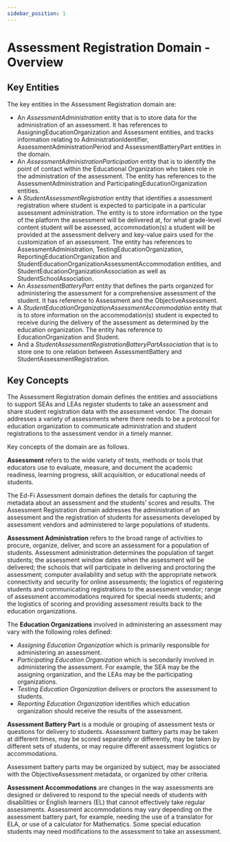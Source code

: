 ```yaml
---
sidebar_position: 1
---
```


# Assessment Registration Domain - Overview

## Key Entities

The key entities in the Assessment Registration domain are:

* An _AssessmentAdministration_ entity that is to store data for the administration
  of an assessment. It has references to AssigningEducationOrganization and
  Assessment entities, and tracks information relating to AdministrationIdentifier,
  AssessmentAdministrationPeriod and AssessmentBatteryPart entities in the domain.
* An _AssessmentAdministrationParticipation_ entity that is to identify the point
  of contact within the Educational Organization who takes role in the
  administration of the assessment. The entity has references to the
  AssessmentAdministration and ParticipatingEducationOrganization entities.
* A _StudentAssessmentRegistration_ entity that identifies a assessment registration
  where student is expected to participate in a particular assessment administration.
  The entity is to store information on the type of the platform the assessment will
  be delivered at, for what grade-level content student will be assessed, accommodation(s)
  a student will be provided at the assessment delivery and key-value pairs used for the
  customization of an assessment. The entity has references to AssessmentAdministration,
  TestingEducationOrganization, ReportingEducationOrganization and
  StudentEducationOrganizationAssessmentAccommodation entities, and
  StudentEducationOrganizationAssociation as well as StudentSchoolAssociation.
* An _AssessmentBatteryPart_ entity that defines the parts organized for administering
  the assessment for a comprehensive assessment of the student. It has reference to Assessment
  and the ObjectiveAssessment.
* A _StudentEducationOrganizationAssessmentAccommodation_ entity that is to store information
  on the accommodation(s) student is expected to receive during the delivery of the
  assessment as determined by the education organization. The entity has reference to
  EducationOrganization and Student.
* And a _StudentAssessmentRegistrationBatteryPartAssociation_ that is to store one to one
  relation between AssessmentBattery and StudentAssessmentRegistration.

## Key Concepts

The Assessment Registration domain defines the entities and associations to support
SEAs and LEAs register students to take an assessment and share student registration
data with the assessment vendor.  The domain addresses a variety of assessments where
there needs to be a protocol for education organization to communicate administration
and student registrations to the assessment vendor in a timely manner.

Key concepts of the domain are as follows.

**Assessment** refers to the wide variety of tests, methods or tools that educators use to
evaluate, measure, and document the academic readiness, learning progress, skill acquisition,
or educational needs of students.

The Ed-Fi Assessment domain defines the details for capturing the metadata about an
assessment and the students’ scores and results.  The Assessment Registration domain
addresses the administration of an assessment and the registration of students for
assessments developed by assessment vendors and administered to large populations of students.

**Assessment Administration** refers to the broad range of activities to procure, organize,
deliver, and score an assessment for a population of students.  Assessment administration
determines the population of target students; the assessment window dates when the assessment
will be delivered; the schools that will participate in delivering and proctoring the
assessment; computer availability and setup with the appropriate network connectivity and
security for online assessments; the logistics of registering students and communicating
registrations to the assessment vendor; range of assessment accommodations required for
special needs students; and the logistics of scoring and providing assessment results back to
the education organizations.

The **Education Organizations** involved in administering an assessment may vary with the
following roles defined:

* _Assigning Education Organization_ which is primarily responsible for administering an
  assessment.
* _Participating Education Organization_ which is secondarily involved in administering
  the assessment. For example, the SEA may be the assigning organization, and the LEAs may
  be the participating organizations.
* _Testing Education Organization_ delivers or proctors the assessment to students.
* _Reporting Education Organization_ identifies which education organization should receive
  the results of the assessment.

**Assessment Battery Part** is a module or grouping of assessment tests or questions for delivery
to students.  Assessment battery parts may be taken at different times, may be scored
separately or differently, may be taken by different sets of students, or may require
different assessment logistics or accommodations.

Assessment battery parts may be organized by subject, may be associated with the
ObjectiveAssessment metadata, or organized by other criteria.

**Assessment Accommodations** are changes in the way assessments are designed or delivered to
respond to the special needs of students with disabilities or English learners (EL) that
cannot effectively take regular assessments.  Assessment accommodations may vary depending
on the assessment battery part, for example, needing the use of a translator for ELA, or
use of a calculator for Mathematics.  Some special education students may need modifications
to the assessment to take an assessment.
